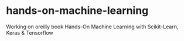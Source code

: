 # hands-on-machine-learning
Working on oreilly book Hands-On Machine Learning with Scikit-Learn, Keras &amp; Tensorflow

